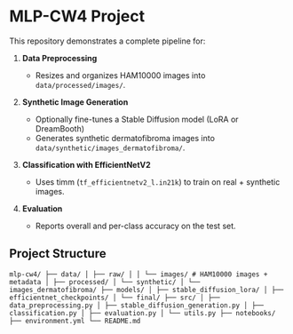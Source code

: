 # MLP-CW4 Project

This repository demonstrates a complete pipeline for:

1. **Data Preprocessing**

   - Resizes and organizes HAM10000 images into `data/processed/images/`.

2. **Synthetic Image Generation**

   - Optionally fine-tunes a Stable Diffusion model (LoRA or DreamBooth)
   - Generates synthetic dermatofibroma images into `data/synthetic/images_dermatofibroma/`.

3. **Classification with EfficientNetV2**

   - Uses timm (`tf_efficientnetv2_l.in21k`) to train on real + synthetic images.

4. **Evaluation**
   - Reports overall and per-class accuracy on the test set.

## Project Structure

```
mlp-cw4/ ├── data/ │ ├── raw/ │ │ └── images/ # HAM10000 images + metadata │ ├── processed/ │ └── synthetic/ │ └── images_dermatofibroma/ ├── models/ │ ├── stable_diffusion_lora/ │ ├── efficientnet_checkpoints/ │ └── final/ ├── src/ │ ├── data_preprocessing.py │ ├── stable_diffusion_generation.py │ ├── classification.py │ ├── evaluation.py │ └── utils.py ├── notebooks/ ├── environment.yml └── README.md
```
